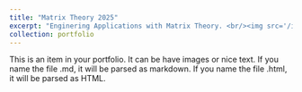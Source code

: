 ```yaml
---
title: "Matrix Theory 2025"     
excerpt: "Enginering Applications with Matrix Theory. <br/><img src='/images/aijunly.jpg'>"
collection: portfolio     
---
```


This is an item in your portfolio. It can be have images or nice text. If you name the file .md, it will be parsed as markdown. If you name the file .html, it will be parsed as HTML. 





